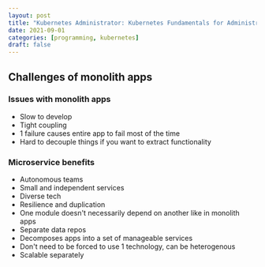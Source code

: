 ```yaml
---
layout: post
title: "Kubernetes Administrator: Kubernetes Fundamentals for Administrators"
date: 2021-09-01
categories: [programming, kubernetes]
draft: false
---
```


## Challenges of monolith apps

### Issues with monolith apps

- Slow to develop
- Tight coupling
- 1 failure causes entire app to fail most of the time
- Hard to decouple things if you want to extract functionality

### Microservice benefits

- Autonomous teams
- Small and independent services
- Diverse tech
- Resilience and duplication
- One module doesn't necessarily depend on another like in monolith apps
- Separate data repos
- Decomposes apps into a set of manageable services
- Don't need to be forced to use 1 technology, can be heterogenous
- Scalable separately

